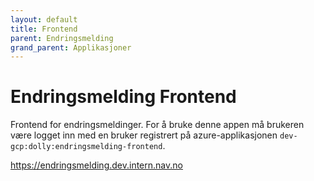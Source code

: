 ```yaml
---
layout: default
title: Frontend
parent: Endringsmelding
grand_parent: Applikasjoner
---
```


# Endringsmelding Frontend
Frontend for endringsmeldinger. For å bruke denne appen må brukeren være logget inn med en bruker registrert på azure-applikasjonen `dev-gcp:dolly:endringsmelding-frontend`.

https://endringsmelding.dev.intern.nav.no
